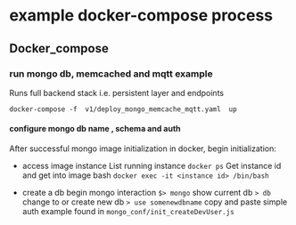 # example docker-compose process

## Docker_compose

### run mongo db, memcached and mqtt example 
Runs full backend stack i.e. persistent layer and endpoints

` docker-compose -f  v1/deploy_mongo_memcache_mqtt.yaml  up `

#### configure mongo db name , schema and auth
After successful mongo image initialization in docker, begin initialization:
- access image instance
	List running instance
	`docker ps`
	Get instance id and get into image bash
	`docker exec -it <instance id> /bin/bash`
	
- create a db
	begin mongo interaction
	`$> mongo`
	show current db
	`> db`
	change to or create new db
	`> use somenewdbname`
	copy and paste simple auth example found in 
	`mongo_conf/init_createDevUser.js`


